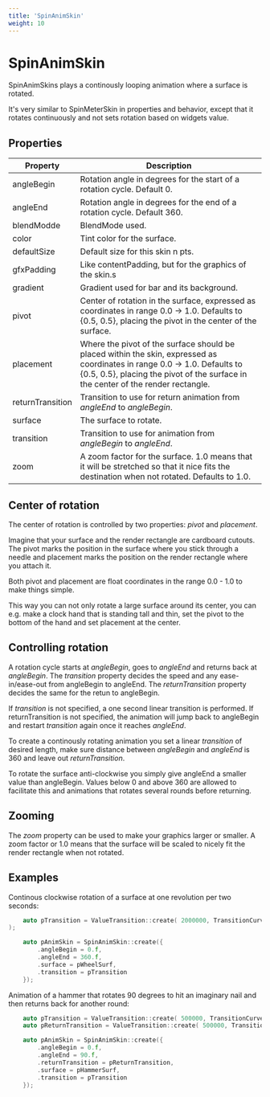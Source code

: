 ```yaml
---
title: 'SpinAnimSkin'
weight: 10
---
```



# SpinAnimSkin

SpinAnimSkins plays a continously looping animation where a surface is rotated.

It's very similar to SpinMeterSkin in properties and behavior, except that it rotates continuously and not sets rotation based on widgets value.



## Properties

| Property  | Description                 |
| --------- | --------------------------- |
| angleBegin | Rotation angle in degrees for the start of a rotation cycle. Default 0. |
| angleEnd | Rotation angle in degrees for the end of a rotation cycle. Default 360. |
| blendModde | BlendMode used. |
| color | Tint color for the surface. |
| defaultSize | Default size for this skin n pts. |
| gfxPadding | Like contentPadding, but for the graphics of the skin.s |
| gradient | Gradient used for bar and its background. |
| pivot | Center of rotation in the surface, expressed as coordinates in range 0.0 -> 1.0. Defaults to {0.5, 0.5}, placing the pivot in the center of  the surface. |
| placement | Where the pivot of the surface should be placed within the skin,  expressed as coordinates in range 0.0 -> 1.0. Defaults to {0.5, 0.5}, placing the pivot of the surface in the center of the render rectangle. |
| returnTransition | Transition to use for return animation from *angleEnd* to *angleBegin*. |
| surface | The surface to rotate. |
| transition | Transition to use for animation from *angleBegin* to *angleEnd*. |
| zoom | A zoom factor for the surface. 1.0 means that it will be stretched so  that it nice fits the destination when not rotated. Defaults to 1.0. |

## Center of rotation

The center of rotation is controlled by two properties: *pivot* and *placement*. 

Imagine that your surface and the render rectangle are cardboard cutouts. The pivot marks the position in the surface where you stick through a needle and placement marks the position on the render rectangle where you attach it.

Both pivot and placement are float coordinates in the range 0.0 - 1.0 to make things simple.

This way you can not only rotate a large surface around its center, you can e.g. make a clock hand that is standing tall and thin, set the pivot to the bottom of the hand and set placement at the center.

## Controlling rotation

A rotation cycle starts at *angleBegin*, goes to *angleEnd* and returns back at *angleBegin*. The *transition* property decides the speed and any ease-in/ease-out from angleBegin to angleEnd. The *returnTransition* property decides the same for the retun to angleBegin.

If *transition* is not specified, a one second linear transition is performed. If returnTransition is  not specified, the animation will jump back to angleBegin and restart *transition* again once it reaches *angleEnd*. 

To create a continously rotating animation you set a linear *transition* of desired length, make sure distance between *angleBegin* and *angleEnd* is 360 and leave out *returnTransition*.

To rotate the surface anti-clockwise you simply give angleEnd a smaller value than angleBegin. Values below 0 and above 360 are allowed to facilitate this and animations that rotates several rounds before returning.

## Zooming

The *zoom* property can be used to make your graphics larger or smaller. A zoom factor or 1.0 means that the surface will be scaled to nicely fit the render rectangle when not rotated.



## Examples

Continous clockwise rotation of a surface at one revolution per two seconds:

```c++
	auto pTransition = ValueTransition::create( 2000000, TransitionCurve::Linear );
);

	auto pAnimSkin = SpinAnimSkin::create({
		.angleBegin = 0.f,
		.angleEnd = 360.f,
		.surface = pWheelSurf,
		.transition = pTransition
	});
```

Animation of a hammer that rotates 90 degrees to hit an imaginary nail and then returns back for another round:

```c++
	auto pTransition = ValueTransition::create( 500000, TransitionCurve::EaseIn );
	auto pReturnTransition = ValueTransition::create( 500000, TransitionCurve::EaseOut );

	auto pAnimSkin = SpinAnimSkin::create({
		.angleBegin = 0.f,
		.angleEnd = 90.f,
		.returnTransition = pReturnTransition,
		.surface = pHammerSurf,
		.transition = pTransition
	});

```

